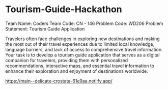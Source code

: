 # Tourism-Guide-Hackathon

Team Name: Coders
Team Code: CN - 146
Problem Code: WD206
Problem Statement: Tourism Guide Application

Travelers often face challenges in exploring new destinations and making the most out of their travel experiences due to limited local knowledge, language barriers, and lack of access to comprehensive travel information. Your task is to develop a tourism guide application that serves as a digital companion for travelers, providing them with personalized recommendations, interactive maps, and essential travel information to enhance their exploration and enjoyment of destinations worldwide.


https://main--delicate-crostata-61e9aa.netlify.app/
